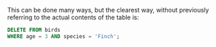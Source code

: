 This can be done many ways, but the clearest way, without previously referring to the actual contents of the table is:

```sql
DELETE FROM birds
WHERE age = 3 AND species = 'Finch';
```

